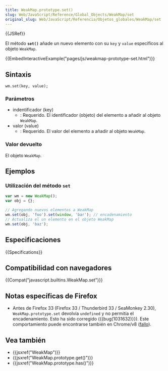 ```yaml
---
title: WeakMap.prototype.set()
slug: Web/JavaScript/Reference/Global_Objects/WeakMap/set
original_slug: Web/JavaScript/Referencia/Objetos_globales/WeakMap/set
---
```


{{JSRef}}

El método **`set()`** añade un nuevo elemento con su `key` y `value` específicos al objeto `WeakMap`.

{{EmbedInteractiveExample("pages/js/weakmap-prototype-set.html")}}

## Sintaxis

```
wm.set(key, value);
```

### Parámetros

- indentificador (key)
  - : Requerido. El identificador (objeto) del elemento a añadir al objeto `WeakMap`.
- valor (value)
  - : Requerido. El valor del elemento a añadir al objeto `WeakMap`.

### Valor devuelto

El objeto `WeakMap`.

## Ejemplos

### Utilización del método `set`

```js
var wm = new WeakMap();
var obj = {};

// Agregando nuevos elementos a WeakMap
wm.set(obj, 'foo').set(window, 'bar'); // encadenamiento
// Actualiza el un elemento en el objeto WeakMap
wm.set(obj, 'baz');
```

## Especificaciones

{{Specifications}}

## Compatibilidad con navegadores

{{Compat("javascript.builtins.WeakMap.set")}}

## Notas específicas de Firefox

- Antes de Firefox 33 (Firefox 33 / Thunderbird 33 / SeaMonkey 2.30), `WeakMap.prototype.set` devolvía `undefined` y no permitía el encadenamiento. Esto ha sido corregido ({{bug(1031632)}}). Este comportamiento puede encontrarse también en Chrome/v8 ([fallo](https://code.google.com/p/v8/issues/detail?id=3410)).

## Vea también

- {{jsxref("WeakMap")}}
- {{jsxref("WeakMap.prototype.get()")}}
- {{jsxref("WeakMap.prototype.has()")}}
